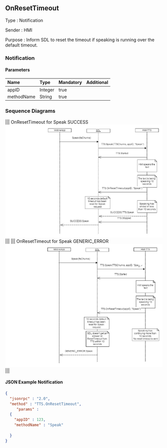 ## OnResetTimeout

Type
: Notification

Sender
: HMI

Purpose
: Inform SDL to reset the timeout if speaking is running over the default timeout.

### Notification

#### Parameters

|Name|Type|Mandatory|Additional|
|:---|:---|:--------|:---------|
|appID|Integer|true||
|methodName|String|true||

### Sequence Diagrams
|||
OnResetTimeout for Speak SUCCESS
![OnResetTimeout](./assets/OnResetTimeoutSpeakSuccess.jpg)
|||
|||
OnResetTimeout for Speak GENERIC_ERROR
![OnResetTimeout](./assets/OnResetTimeoutGenericError.jpg)
|||

#### JSON Example Notification
```json
{
  "jsonrpc" : "2.0",
  "method" : "TTS.OnResetTimeout",
     "params" :
  {
    "appID" : 123,
    "methodName" : "Speak"

  }
}
```
